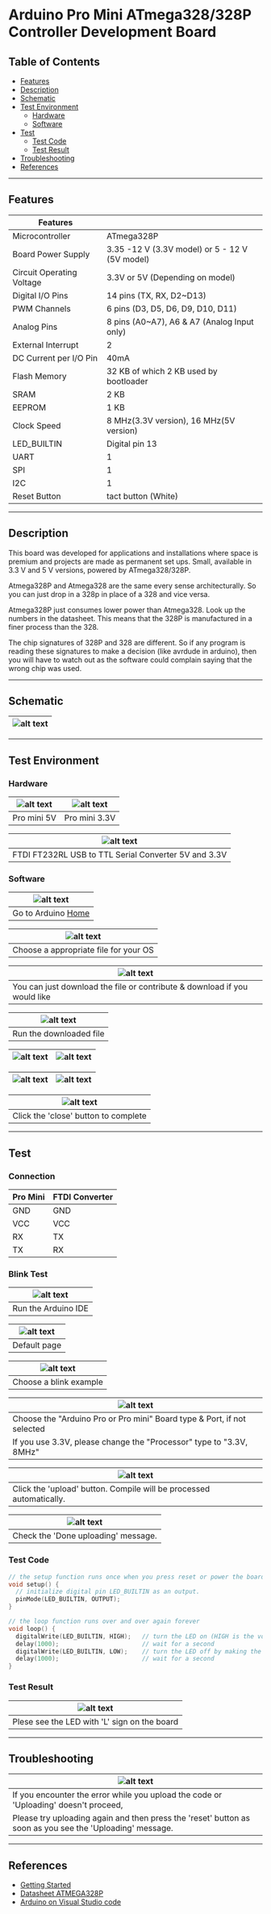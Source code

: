 # Arduino Pro Mini ATmega328/328P Controller Development Board

## Table of Contents

-   [Features](#features)
-   [Description](#description)
-   [Schematic](#schematic)
-   [Test Environment](#test-environment)
    -   [Hardware](#hardware)
    -   [Software](#software)
-   [Test](#test)
    -   [Test Code](#test-code)
    -   [Test Result](#test-result)
-   [Troubleshooting](#troubleshooting)
-   [References](#references)

---

## Features

| Features                  |                                                |
| ------------------------- | ---------------------------------------------- |
| Microcontroller           | ATmega328P                                     |
| Board Power Supply        | 3.35 -12 V (3.3V model) or 5 - 12 V (5V model) |
| Circuit Operating Voltage | 3.3V or 5V (Depending on model)                |
| Digital I/O Pins          | 14 pins (TX, RX, D2~D13)                       |
| PWM Channels              | 6 pins (D3, D5, D6, D9, D10, D11)              |
| Analog Pins               | 8 pins (A0~A7), A6 & A7 (Analog Input only)    |
| External Interrupt        | 2                                              |
| DC Current per I/O Pin    | 40mA                                           |
| Flash Memory              | 32 KB of which 2 KB used by bootloader         |
| SRAM                      | 2 KB                                           |
| EEPROM                    | 1 KB                                           |
| Clock Speed               | 8 MHz(3.3V version), 16 MHz(5V version)        |
| LED_BUILTIN               | Digital pin 13                                 |
| UART                      | 1                                              |
| SPI                       | 1                                              |
| I2C                       | 1                                              |
| Reset Button              | tact button (White)                            |

---

## Description

This board was developed for applications and installations where space is premium and projects are made as permanent set ups. Small, available in 3.3 V and 5 V versions, powered by ATmega328/328P.

Atmega328P and Atmega328 are the same every sense architecturally. So you can just drop in a 328p in place of a 328 and vice versa.<br/>

Atmega328P just consumes lower power than Atmega328. Look up the numbers in the datasheet. This means that the 328P is manufactured in a finer process than the 328.<br/>

The chip signatures of 328P and 328 are different. So if any program is reading these signatures to make a decision (like avrdude in arduino), then you will have to watch out as the software could complain saying that the wrong chip was used.

---

## Schematic

| ![alt text](http://bit.ly/op2001-schematic 'Pro mini Schematic') |
| ---------------------------------------------------------------- |

---

## Test Environment

### Hardware

| ![alt text](https://bit.ly/3aiIthN 'Pro mini') | ![alt text](https://bit.ly/3qnKMFZ 'Pro mini') |
| ---------------------------------------------- | ---------------------------------------------- |
| Pro mini 5V                                    | Pro mini 3.3V                                  |

| ![alt text](https://bit.ly/2LQ30Rw 'USB to TTL Converter') |
| ---------------------------------------------------------- |
| FTDI FT232RL USB to TTL Serial Converter 5V and 3.3V       |

### Software

| ![alt text](http://bit.ly/ep_software_1 'Pro mini') |
| --------------------------------------------------- |
| Go to Arduino [Home](https://www.arduino.cc/)       |

| ![alt text](http://bit.ly/ep_software_2 'Pro mini') |
| --------------------------------------------------- |
| Choose a appropriate file for your OS               |

| ![alt text](http://bit.ly/ep_software_3 'Pro mini')                       |
| ------------------------------------------------------------------------- |
| You can just download the file or contribute & download if you would like |

| ![alt text](http://bit.ly/ep_software_4 'Pro mini') |
| --------------------------------------------------- |
| Run the downloaded file                             |

| ![alt text](http://bit.ly/ep_software_5 'Pro mini') | ![alt text](http://bit.ly/ep_software_6 'Pro mini') |
| --------------------------------------------------- | --------------------------------------------------- |

| ![alt text](http://bit.ly/ep_software_7 'Pro mini') | ![alt text](http://bit.ly/ep_software_8 'Pro mini') |
| --------------------------------------------------- | --------------------------------------------------- |

| ![alt text](http://bit.ly/ep_software_9 'Pro mini') |
| --------------------------------------------------- |
| Click the 'close' button to complete                |

---

## Test

### Connection

| Pro Mini | FTDI Converter |
| -------- | -------------- |
| GND      | GND            |
| VCC      | VCC            |
| RX       | TX             |
| TX       | RX             |

### Blink Test

| ![alt text](https://bit.ly/ep_software_10 'Pro mini') |
| ----------------------------------------------------- |
| Run the Arduino IDE                                   |

| ![alt text](http://bit.ly/ep_software_11 'Pro mini') |
| ---------------------------------------------------- |
| Default page                                         |

| ![alt text](http://bit.ly/ep_software_12 'Pro mini') |
| ---------------------------------------------------- |
| Choose a blink example                               |

| ![alt text](https://bit.ly/2NaoN73 'Pro mini')                          |
| ----------------------------------------------------------------------- |
| Choose the "Arduino Pro or Pro mini" Board type & Port, if not selected |
| If you use 3.3V, please change the "Processor" type to "3.3V, 8MHz"     |

| ![alt text](http://bit.ly/uno-upload 'Pro mini')                    |
| ------------------------------------------------------------------- |
| Click the 'upload' button. Compile will be processed automatically. |

| ![alt text](http://bit.ly/upload-done 'Pro mini') |
| ------------------------------------------------- |
| Check the 'Done uploading' message.               |

### Test Code

```c++
// the setup function runs once when you press reset or power the board
void setup() {
  // initialize digital pin LED_BUILTIN as an output.
  pinMode(LED_BUILTIN, OUTPUT);
}

// the loop function runs over and over again forever
void loop() {
  digitalWrite(LED_BUILTIN, HIGH);   // turn the LED on (HIGH is the voltage level)
  delay(1000);                       // wait for a second
  digitalWrite(LED_BUILTIN, LOW);    // turn the LED off by making the voltage LOW
  delay(1000);                       // wait for a second
}
```

### Test Result

| ![alt text](test/OP2001_blink.gif 'Pro mini') |
| --------------------------------------------- |
| Plese see the LED with 'L' sign on the board  |

---

## Troubleshooting

| ![alt text](https://bit.ly/3am5Gjj 'Pro mini Troubleshoot')                                              |
| -------------------------------------------------------------------------------------------------------- |
| If you encounter the error while you upload the code or 'Uploading' doesn't proceed,                     |
| Please try uploading again and then press the 'reset' button as soon as you see the 'Uploading' message. |

---

## References

-   [Getting Started](https://www.arduino.cc/en/Guide/ArduinoLeonardoMicro)
-   [Datasheet ATMEGA328P](http://bit.ly/atmega-328p)
-   [Arduino on Visual Studio code](https://maker.pro/arduino/tutorial/how-to-use-visual-studio-code-for-arduino)
